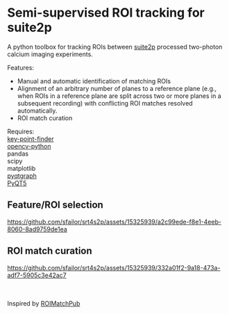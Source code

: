 # Semi-supervised ROI tracking for suite2p

A python toolbox for tracking ROIs between <a href="https://github.com/MouseLand/suite2p">suite2p</a> processed two-photon calcium imaging experiments.<br>

Features:<br>
- Manual and automatic identification of matching ROIs<br>
- Alignment of an arbitrary number of planes to a reference plane (e.g., when ROIs in a reference plane are split across two or more planes in a subsequent recording) with conflicting ROI matches resolved automatically.<br>
- ROI match curation<br>

Requires:<br>
<a href="https://github.com/sfailor/key-point-finder">key-point-finder</a><br>
<a href="https://pypi.org/project/opencv-python/">opencv-python</a><br>
pandas<br>
scipy<br>
matplotlib<br>
<a href="https://www.pyqtgraph.org/">pyqtgraph</a><br>
<a href="https://pypi.org/project/PyQt5/">PyQT5</a><br>



## Feature/ROI selection

https://github.com/sfailor/srt4s2p/assets/15325939/a2c99ede-f8e1-4eeb-8060-8ad9759de1ea

## ROI match curation

https://github.com/sfailor/srt4s2p/assets/15325939/332a01f2-9a18-473a-adf7-5905c3e42ac7

<br><br>Inspired by <a href="https://github.com/ransona/ROIMatchPub">ROIMatchPub</a>
